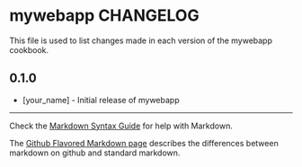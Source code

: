 mywebapp CHANGELOG
==================

This file is used to list changes made in each version of the mywebapp cookbook.

0.1.0
-----
- [your_name] - Initial release of mywebapp

- - -
Check the [Markdown Syntax Guide](http://daringfireball.net/projects/markdown/syntax) for help with Markdown.

The [Github Flavored Markdown page](http://github.github.com/github-flavored-markdown/) describes the differences between markdown on github and standard markdown.

